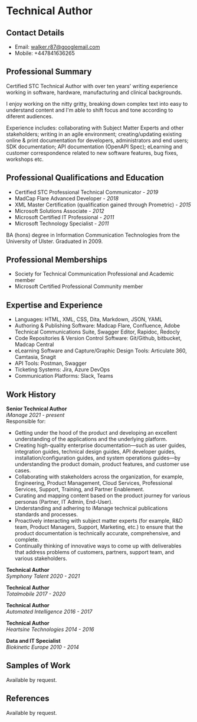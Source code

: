 # Technical Author   

## Contact Details
- Email: walker.r87@googlemail.com
- Mobile: +447841636265

## Professional Summary

<p>Certified STC Technical Author with over ten years' writing experience working in software, hardware, manufacturing and clinical backgrounds.<p/>

<p>I enjoy working on the nitty gritty, breaking down complex text into easy to understand content and I'm able to shift focus and tone according to diferent audiences.<p/>

<p>Experience includes: collaborating with Subject Matter Experts and other stakeholders; writing in an agile environment; creating/updating existing online & print documentation for developers, administrators and end users; SDK documentation; API documentation (OpenAPI Spec); eLearning and customer correspondence related to new software features, bug fixes, workshops etc.<p/>

## Professional Qualifications and Education

- Certified STC Professional Technical Communicator - *2019*
- MadCap Flare Advanced Developer - *2018*
- XML Master Certification (qualification gained through Prometric) - *2015*
- Microsoft Solutions Associate - *2012*
- Microsoft Certified IT Professional - *2011*
- Microsoft Technology Specialist - *2011*

BA (hons) degree in Information Communication Technologies from the University of Ulster.  Graduated in 2009.

## Professional Memberships

- Society for Technical Communication Professional and Academic member
- Microsoft Certified Professional Community member

## Expertise and Experience

- Languages: HTML, XML, CSS, Dita, Markdown, JSON, YAML
- Authoring & Publishing Software: Madcap Flare, Confluence, Adobe Technical Communications Suite, Swagger Editor, Rapidoc, Redocly
- Code Repositories & Version Control Software: Git/Github, bitbucket, Madcap Central
- eLearning Software and Capture/Graphic Design Tools: Articulate 360, Camtasia, Snagit 
- API Tools: Postman, Swagger
- Ticketing Systems: Jira, Azure DevOps
- Communication Platforms: Slack, Teams

## Work History

**Senior Technical Author**<br/>
*iManage 2021 - present*<br/>
Responsible for:<br/>
- Getting under the hood of the product and developing an excellent understanding of the applications and the underlying platform.
- Creating high-quality enterprise documentation—such as user guides, integration guides, technical design guides, API developer guides, installation/configuration guides, and system operations guides—by understanding the product domain, product features, and customer use cases.
- Collaborating with stakeholders across the organization, for example, Engineering, Product Management, Cloud Services, Professional Services, Support, Training, and Partner Enablement.
-   Curating and mapping content based on the product journey for various personas (Partner, IT Admin, End-User).
- Understanding and adhering to iManage technical publications standards and processes.
- Proactively interacting with subject matter experts (for example, R&D team, Product Managers, Support, Marketing, etc.) to ensure that the product documentation is technically accurate, comprehensive, and complete.
-  Continually thinking of innovative ways to come up with deliverables that address problems of customers, partners, support team, and various stakeholders.

**Technical Author**<br/>
*Symphony Talent 2020 - 2021*<br/>
<!---Author release notes, online help, support articles, API documentation etc.  Maintain an internal Knowledge Base in Confluence, to provide up-to-date, comprehensive product documentation and implementation instructions for Customers Success teams and other internal users.  Maintain an external facing online help site for client end users.  Collaborate with Agile development teams (Product Management, Customer Success, Sales, Marketing) on new feature development and UX.--->

**Technical Author**<br/>
*Totalmobile 2017 - 2020*<br/>
<!---Gathers, collates, interprets information and communicates at a professional level with key internal and customer stakeholders.  Collaborates with Subject Matter Experts during iterative sprint cycles and creates/updates existing documentation for online and print formats including installation and upgrade guides, user guides, release notes, SDKs, APIs and online help. Sends out correspondence related to new features, bug fixes and workshops to staff, partners and customers.--->

**Technical Author**<br/>
*Automated Intelligence 2016 - 2017*<br/>
<!---Produced highly professional and technical documentation that guided Administrators/End Users in how to install, configure and use the suite of products offered by Automated Intelligence.  Attended planning/briefing meetings with subject matter experts to gather information and presented it in a clear and concise style.--->

**Technical Author**<br/>
*Heartsine Technologies 2014 - 2016*<br/>
<!---Advised and assisted members of the R&D teams in the composition and development of requirement, design, validation and all aspects of the project life cycle.  created and maintained user manuals and marketing documentation for print and online publication.  Produced documentation and assisted with accuracy, traceability and preparation of regulatory submissions.--->

**Data and IT Specialist**<br/>
*Biokinetic Europe 2010 - 2014*<br/>
<!---Was responsible for form design, data transcription, version control, adverse event reporting, clinical procedure outcomes reporting and archiving of documentation pertaining to clinical trial in accordance with MHRA and FDA applicable standards and regulations.  Further duties included providing first in line IT support for the company network and maintenance of the IT infrastructure.--->

## Samples of Work

Available by request.

## References

Available by request.
